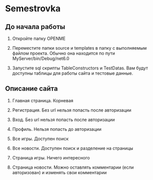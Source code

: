 # Semestrovka

## До начала работы

1. Откройте папку OPENME

2. Переместите папки source и templates в папку с выполняемым файлом проекта.
Обычно она находится по пути MyServer/bin/Debug/net6.0

3. Запустите sql скрипты TableConstructors и TestDatas. Вам будут доступны таблицы для работы сайта и тестовые данные.

## Описание сайта

1. Главная страница. Корневая

2. Регистрация. Без url нельзя попасть после авторизации

3. Вход. Без url нельзя попасть после авторизации

4. Профиль. Нельзя попасть до авторизации

5. Все игры. Доступен поиск

6. Все новости. Доступен поиск и разделение на страницы

7. Страница игры. Ничего интересного

8. Страница новости. Можно оставлять комментарии (если авторизован) и изменять свои комментарии